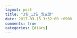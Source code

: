 ```yaml
---
layout: post
title: "3월_13일_월요일"
date: 2017-03-13 3:32:00 +0900
comments: true 
categories: [diary] 
---
```

